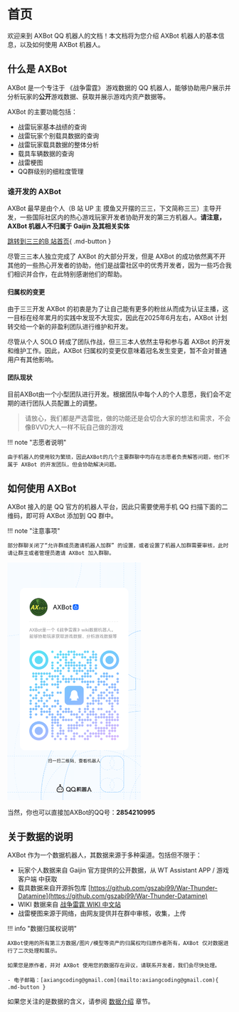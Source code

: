 # 首页

欢迎来到 AXBot QQ 机器人的文档！本文档将为您介绍 AXBot 机器人的基本信息，以及如何使用 AXBot 机器人。

## 什么是 AXBot

AXBot 是一个专注于 《战争雷霆》 游戏数据的 QQ 机器人，能够协助用户展示并分析玩家的**公开**游戏数据、获取并展示游戏内资产数据等。

AXBot 的主要功能包括：

- 战雷玩家基本战绩的查询
- 战雷玩家个别载具数据的查询
- 战雷玩家载具数据的整体分析
- 载具车辆数据的查询
- 战雷梗图
- QQ群级别的细粒度管理

### 谁开发的 AXBot

AXBot 最早是由个人（B 站 UP 主 摸鱼又开摆的三三，下文简称三三）主导开发，一些国际社区内的热心游戏玩家开发者协助开发的第三方机器人。**请注意，AXBot 机器人不归属于 Gaijin 及其相关实体**

[跳转到三三的B 站首页](https://space.bilibili.com/8696650){ .md-button }

尽管三三本人独立完成了 AXBot 的大部分开发，但是 AXBot 的成功依然离不开其他的一些热心开发者的协助，他们是战雷社区中的优秀开发者，因为一些巧合我们相识并合作，在此特别感谢他们的帮助。

#### 归属权的变更

由于三三开发 AXBot 的初衷是为了让自己能有更多的粉丝从而成为认证主播，这一目标在经年累月的实践中发现不大现实，因此在2025年6月左右，AXBot 计划转交给一个新的非盈利团队进行维护和开发。

尽管从个人 SOLO 转成了团队作战，但三三本人依然主导和参与着 AXBot 的开发和维护工作。因此，AXBot 归属权的变更仅意味着冠名发生变更，暂不会对普通用户有其他影响。

#### 团队现状

目前AXBot由一个小型团队进行开发。根据团队中每个人的个人意愿，我们会不定期的进行团队人员配置上的调整。

> 请放心，我们都是严选雷批，做的功能还是会切合大家的想法和需求，不会像BVVD大人一样不玩自己做的游戏

!!! note "志愿者说明"

    由于机器人的使用较为繁琐，因此AXBot的几个主要群聊中均存在志愿者负责解答问题，他们不属于 AXBot 的开发团队，但会协助解决问题。

## 如何使用 AXBot

AXBot 接入的是 QQ 官方的机器人平台，因此只需要使用手机 QQ 扫描下面的二维码，即可将 AXBot 添加到 QQ 群中。

!!! note "注意事项"

    部分群聊关闭了“允许群成员邀请机器人加群” 的设置，或者设置了机器人加群需要审核，此时请让群主或者管理员邀请 AXBot 加入群聊。

<img src="images/axbot_qrcode.png" width="300">

当然，你也可以直接加AXBot的QQ号：**2854210995**

## 关于数据的说明

AXBot 作为一个数据机器人，其数据来源于多种渠道。包括但不限于：

- 玩家个人数据来自 Gaijin 官方提供的公开数据，从 WT Assistant APP / 游戏客户端 中获取
- 载具数据来自开源拆包库 [https://github.com/gszabi99/War-Thunder-Datamine](https://github.com/gszabi99/War-Thunder-Datamine)
- WIKI 数据来自 [战争雷霆 WIKI 中文站](https://wiki.biligame.com/warthunder)
- 战雷梗图来源于网络，由网友提供并在群中审核，收集，上传

!!! info "数据归属权说明"

    AXBot使用的所有第三方数据/图片/模型等资产的归属权均归原作者所有，AXBot 仅对数据进行了二次处理和展示。

    如果您是原作者，并对 AXBot 使用您的数据存在异议，请联系开发者，我们会尽快处理。

    - 电子邮箱：[axiangcoding@gmail.com](mailto:axiangcoding@gmail.com){ .md-button }

如果您关注的是数据的含义，请参阅 [数据介绍](./data-intro/wt-player-data.md) 章节。
